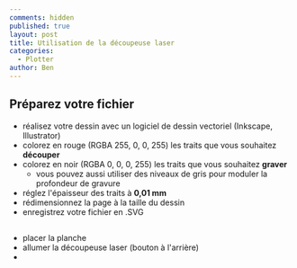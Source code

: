 ```yaml
---
comments: hidden
published: true
layout: post
title: Utilisation de la découpeuse laser
categories:
  - Plotter
author: Ben
---
```

## Préparez votre fichier

* réalisez votre dessin avec un logiciel de dessin vectoriel (Inkscape, Illustrator)
* colorez en rouge (RGBA 255, 0, 0, 255) les traits que vous souhaitez **découper**
* colorez en noir (RGBA 0, 0, 0, 255) les traits que vous souhaitez **graver**
	* vous pouvez aussi utiliser des niveaux de gris pour moduler la profondeur de gravure
* réglez l'épaisseur des traits à **0,01 mm**
* rédimensionnez la page à la taille du dessin
* enregistrez votre fichier en .SVG

## 

* placer la planche
* allumer la découpeuse laser (bouton à l'arrière)
*